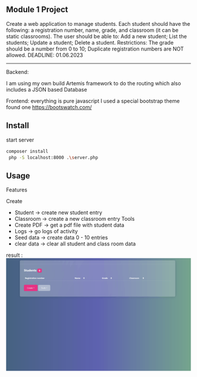 ## Module 1 Project

Create a web application to manage students. Each student should have the following: a registration number, name, grade, and classroom (it can be static classrooms).
The user should be able to:
Add a new student;
List the students;
Update a student;
Delete a student.
Restrictions:
The grade should be a number from 0 to 10;
Duplicate registration numbers are NOT allowed.
DEADLINE: 01.06.2023


---
Backend: 

I am using my own build Artemis framework to do the routing which also includes a JSON based Database 

Frontend:
everything is pure javascript 
I used a special bootstrap theme found one https://bootswatch.com/ 


## Install

start server

```bash 
composer install
 php -S localhost:8000 .\server.php

```

## Usage

Features 

Create 
 - Student -> create new student entry 
 - Classroom -> create a new classroom entry 
Tools 
 - Create PDF -> get a pdf file with student data
 - Logs -> go logs of activity 
 - Seed data -> create data 0 - 10 entries
 - clear data -> clear all student and class room data



result : <br>
![screenshot](https://github.com/leonn00albert/student_manager/blob/main/student-manager.gif)
